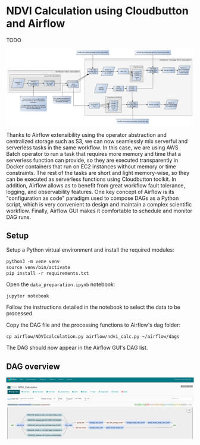 # NDVI Calculation using Cloudbutton and Airflow

TODO

![image](images/ndvi.png?raw=true "NDVI")

Thanks to Airflow extensibility using the operator abstraction and centralized storage such as S3, we can now seamlessly mix serverful and serverless tasks in the same workflow. In this case, we are using AWS Batch operator to run a task that requires more memory and time that a serverless function can provide, so they are executed transparently in Docker containers that run on EC2 instances without memory or time constraints. The rest of the tasks are short and light memory-wise, so they can be executed as serverless functions using Cloudbutton toolkit.
In addition, Airflow allows as to benefit from great workflow fault tolerance, logging, and observability features. One key concept of Airflow is its "configuration as code" paradigm used to compose DAGs as a Python script, which is very convenient to design and maintain a complex scientific workflow. Finally, Airflow GUI makes it comfortable to schedule and monitor DAG runs.

## Setup

Setup a Python virtual environment and install the required modules:
```
python3 -m venv venv
source venv/bin/activate
pip install -r requirements.txt
```

Open the `data_preparation.ipynb` notebook:
```
jupyter notebook
```

Follow the instructions detailed in the notebook to select the data to be processed.

Copy the DAG file and the processing functions to Airflow's dag folder:
```
cp airflow/NDVIcalculation.py airflow/ndvi_calc.py ~/airflow/dags
```
The DAG should now appear in the Airflow GUI's DAG list.

## DAG overview
![image](images/airflow_dag.png?raw=true "DAG")

